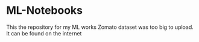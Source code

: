 # ML-Notebooks
This the repository for my ML works
Zomato dataset was too big to upload. It can be found on the internet
